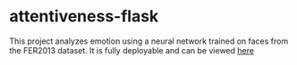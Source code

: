 # attentiveness-flask

This project analyzes emotion using a neural network trained on faces from the FER2013 dataset. It is fully deployable and can be viewed [here](https://webcam-attentiveness.herokuapp.com/)
